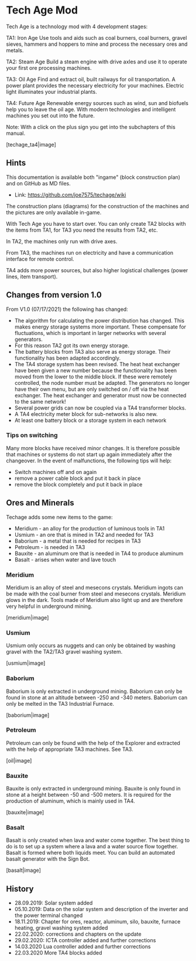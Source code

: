 # Tech Age Mod

Tech Age is a technology mod with 4 development stages:

TA1: Iron Age
Use tools and aids such as coal burners, coal burners, gravel sieves, hammers and hoppers to mine and process the necessary ores and metals.

TA2: Steam Age
Build a steam engine with drive axles and use it to operate your first ore processing machines.

TA3: Oil Age
Find and extract oil, built railways for oil transportation. A power plant provides the necessary electricity for your machines. Electric light illuminates your industrial plants.

TA4: Future Age
Renewable energy sources such as wind, sun and biofuels help you to leave the oil age. With modern technologies and intelligent machines you set out into the future.

Note: With a click on the plus sign you get into the subchapters of this manual.

[techage_ta4|image]



## Hints

This documentation is available both "ingame" (block construction plan) and on GitHub as MD files.

- Link: https://github.com/joe7575/techage/wiki

The construction plans (diagrams) for the construction of the machines and the pictures are only available in-game.

With Tech Age you have to start over. You can only create TA2 blocks with the items from TA1, for TA3 you need the results from TA2, etc.

In TA2, the machines only run with drive axes.

From TA3, the machines run on electricity and have a communication interface for remote control.

TA4 adds more power sources, but also higher logistical challenges (power lines, item transport).



## Changes from version 1.0

From V1.0 (07/17/2021) the following has changed:

- The algorithm for calculating the power distribution has changed. This makes energy storage systems more important. These compensate for fluctuations, which is important in larger networks with several generators.
- For this reason TA2 got its own energy storage.
- The battery blocks from TA3 also serve as energy storage. Their functionality has been adapted accordingly.
- The TA4 storage system has been revised. The heat heat exchanger have been given a new number because the functionality has been moved from the lower to the middle block. If these were remotely controlled, the node number must be adapted. The generators no longer have their own menu, but are only switched on / off via the heat exchanger. The heat exchanger and generator must now be connected to the same network!
- Several power grids can now be coupled via a TA4 transformer blocks.
- A TA4 electricity meter block for sub-networks is also new.
- At least one battery block or a storage system in each network


### Tips on switching

Many more blocks have received minor changes. It is therefore possible that machines or systems do not start up again immediately after the changeover. In the event of malfunctions, the following tips will help:

- Switch machines off and on again
- remove a power cable block and put it back in place
- remove the block completely and put it back in place



## Ores and Minerals

Techage adds some new items to the game:

- Meridium - an alloy for the production of luminous tools in TA1
- Usmium - an ore that is mined in TA2 and needed for TA3
- Baborium - a metal that is needed for recipes in TA3
- Petroleum - is needed in TA3
- Bauxite - an aluminum ore that is needed in TA4 to produce aluminum
- Basalt - arises when water and lave touch


### Meridium

Meridium is an alloy of steel and mesecons crystals. Meridium ingots can be made with the coal burner from steel and mesecons crystals. Meridium glows in the dark. Tools made of Meridium also light up and are therefore very helpful in underground mining.

[meridium|image]


### Usmium

Usmium only occurs as nuggets and can only be obtained by washing gravel with the TA2/TA3 gravel washing system.

[usmium|image]


### Baborium

Baborium is only extracted in underground mining. Baborium can only be found in stone at an altitude between -250 and -340 meters.
Baborium can only be melted in the TA3 Industrial Furnace.


[baborium|image]


### Petroleum

Petroleum can only be found with the help of the Explorer and extracted with the help of appropriate TA3 machines. See TA3.

[oil|image]


### Bauxite

Bauxite is only extracted in underground mining. Bauxite is only found in stone at a height between -50 and -500 meters.
It is required for the production of aluminum, which is mainly used in TA4.

[bauxite|image]


### Basalt

Basalt is only created when lava and water come together.
The best thing to do is to set up a system where a lava and a water source flow together.
Basalt is formed where both liquids meet.
You can build an automated basalt generator with the Sign Bot.

[basalt|image]


## History

- 28.09.2019: Solar system added
- 05.10.2019: Data on the solar system and description of the inverter and the power terminal changed
- 18.11.2019: Chapter for ores, reactor, aluminum, silo, bauxite, furnace heating, gravel washing system added
- 22.02.2020: corrections and chapters on the update
- 29.02.2020: ICTA controller added and further corrections
- 14.03.2020 Lua controller added and further corrections
- 22.03.2020 More TA4 blocks added

